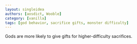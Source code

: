 ```yaml
---
layout: singleidea
authors: [aosdict, Wooble]
category: [vanilla]
tags: [god behavior, sacrifice gifts, monster difficulty]
---
```

Gods are more likely to give gifts for higher-difficulty sacrifices.

